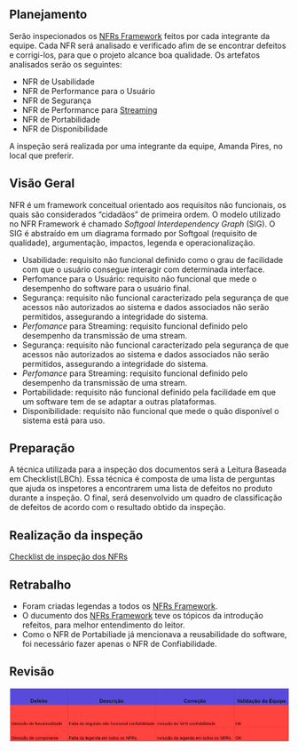 ## Planejamento

Serão inspecionados os [NFRs Framework](./NFR) feitos por cada integrante da equipe. Cada NFR será analisado e verificado afim de se encontrar defeitos e corrigi-los, para que o projeto alcance boa qualidade. Os artefatos analisados serão os seguintes:

* NFR de Usabilidade
* NFR de Performance para o Usuário
* NFR de Segurança
* NFR de Performance para [Streaming](Streaming)
* NFR de Portabilidade
* NFR de Disponibilidade

A inspeção será realizada por uma integrante da equipe, Amanda Pires, no local que preferir.

## Visão Geral

NFR é um framework conceitual orientado aos requisitos não funcionais, os quais são considerados “cidadãos” de primeira ordem. O modelo utilizado no NFR Framework é chamado *Softgoal Interdependency Graph* (SIG). O SIG é abstraído em um diagrama formado por Softgoal (requisito de qualidade), argumentação, impactos, legenda e operacionalização.

* Usabilidade: requisito não funcional definido como o grau de facilidade com que o usuário consegue interagir com determinada interface.
* Perfomance para o Usuário: requisito não funcional que mede o desempenho do software para o usuário final.
* Segurança: requisito não funcional caracterizado pela segurança de que acessos não autorizados ao sistema e dados associados não serão permitidos, assegurando a integridade do sistema.
* *Perfomance* para Streaming: requisito funcional definido pelo desempenho da transmissão de uma stream.
* Segurança: requisito não funcional caracterizado pela segurança de que acessos não autorizados ao sistema e dados associados não serão permitidos, assegurando a integridade do sistema.
* *Perfomance* para Streaming: requisito funcional definido pelo desempenho da transmissão de uma stream.
* Portabilidade: requisito não funcional definido pela facilidade em que um software tem de se adaptar a outras plataformas.
* Disponibilidade: requisito não funcional que mede o quão disponível o sistema está para uso.

## Preparação

A técnica utilizada para a inspeção dos documentos será a Leitura Baseada em Checklist(LBCh). Essa técnica é composta de uma lista de perguntas que ajuda os inspetores a encontrarem uma lista de defeitos no produto durante a inspeção. O final, será desenvolvido um quadro de classificação de defeitos de acordo com o resultado obtido da inspeção.

## Realização da inspeção

[Checklist de inspeção dos NFRs](./Checklist-dos-NFRs)

## Retrabalho

* Foram criadas legendas a todos os [NFRs Framework](./NFR).
* O ducumento dos [NFRs Framework](./NFR) teve os tópicos da introdução refeitos, para melhor entendimento do leitor.
* Como o NFR de Portabiliade já mencionava a reusabilidade do software, foi necessário fazer apenas o NFR de Confiabilidade.

## Revisão

![Revisão NFR](./images/revisao-nfr.png)

